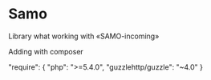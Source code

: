 Samo
====

Library what working with «SAMO-incoming»

Adding with composer

"require": {
    "php": ">=5.4.0",
    "guzzlehttp/guzzle": "~4.0"
}